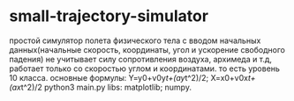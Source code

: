 # small-trajectory-simulator
простой симулятор полета физического тела с вводом начальных данных(начальные скорость, координаты, угол и ускорение свободного падения)
не учитывает силу сопротивления воздуха, архимеда и т.д, работает только со скоростью углом и координатами.
то есть уровень 10 класса.
основные формулы: Y=y0+v0y*t+(ay*t^2)/2; X=x0+v0x*t+(ax*t^2)/2
python3 main.py
libs: matplotlib; numpy.
